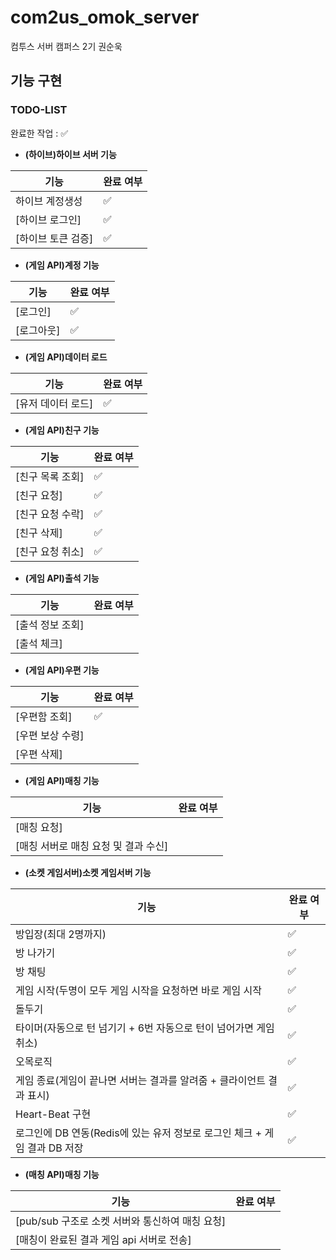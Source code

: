 # com2us_omok_server

컴투스 서버 캠퍼스 2기 권순욱

## 기능 구현

### TODO-LIST

완료한 작업 : ✅

- **(하이브)하이브 서버 기능**
 
| 기능                                         | 완료 여부 |
| -------------------------------------------- | --------- |
| 하이브 계정생성   						                 | ✅        |
| [하이브 로그인]							                 | ✅        |
| [하이브 토큰 검증]						                 | ✅        |

- **(게임 API)계정 기능**

| 기능                                         | 완료 여부 |
| -------------------------------------------- | --------- |
| [로그인]						                           | ✅        |
| [로그아웃]								                     | ✅        |

- **(게임 API)데이터 로드**

| 기능                                         | 완료 여부 |
| -------------------------------------------- | --------- |
| [유저 데이터 로드]	                		       | ✅        |

- **(게임 API)친구 기능**

| 기능                                            | 완료 여부 |
| ----------------------------------------------- | --------- |
| [친구 목록 조회]								                  | ✅        |
| [친구 요청]								                      | ✅        |
| [친구 요청 수락]								                  | ✅        |
| [친구 삭제]								                      | ✅        |
| [친구 요청 취소]								                  | ✅        |


- **(게임 API)출석 기능**

| 기능                              | 완료 여부 |
| --------------------------------- | --------- |
| [출석 정보 조회]					          |         |
| [출석 체크]						            |         |

- **(게임 API)우편 기능**

| 기능                                            | 완료 여부 |
| ----------------------------------------------- | --------- |
| [우편함 조회]									                  | ✅        |
| [우편 보상 수령]	                    		        |            |
| [우편 삭제]                                      |           |

- **(게임 API)매칭 기능**

| 기능                                            | 완료 여부 |
| ----------------------------------------------- | --------- |
| [매칭 요청]									                  |        |
| [매칭 서버로 매칭 요청 및 결과 수신]	                    		        |            |


- **(소켓 게임서버)소켓 게임서버 기능**
 
| 기능                                         | 완료 여부 |
| -------------------------------------------- | --------- |
| 방입장(최대 2명까지)           						 | ✅        |
| 방 나가기							                   | ✅        |
| 방 채팅          						                  | ✅       |
| 게임 시작(두명이 모두 게임 시작을 요청하면 바로 게임 시작          						     | ✅      |
| 돌두기          						           | ✅       |
| 타이머(자동으로 턴 넘기기 + 6번 자동으로 턴이 넘어가면 게임 취소)          						           | ✅     |
| 오목로직          						           | ✅       |
| 게임 종료(게임이 끝나면 서버는 결과를 알려줌 + 클라이언트 결과 표시)          						           | ✅       |
| Heart-Beat 구현          						           | ✅       |
| 로그인에 DB 연동(Redis에 있는 유저 정보로 로그인 체크 + 게임 결과 DB 저장          						           | ✅       |



- **(매칭 API)매칭 기능**

| 기능                                            | 완료 여부 |
| ----------------------------------------------- | --------- |
| [pub/sub 구조로 소켓 서버와 통신하여 매칭 요청]									                  |        |
| [매칭이 완료된 결과 게임 api 서버로 전송]	                    		        |            |





